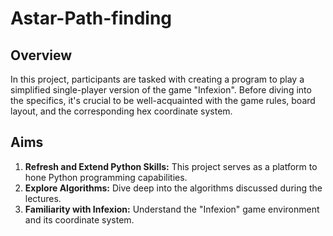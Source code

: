 # Astar-Path-finding

## Overview
In this project, participants are tasked with creating a program to play a simplified single-player version of the game "Infexion". Before diving into the specifics, it's crucial to be well-acquainted with the game rules, board layout, and the corresponding hex coordinate system.

## Aims
1. **Refresh and Extend Python Skills:** This project serves as a platform to hone Python programming capabilities.
2. **Explore Algorithms:** Dive deep into the algorithms discussed during the lectures.
3. **Familiarity with Infexion:** Understand the "Infexion" game environment and its coordinate system.
